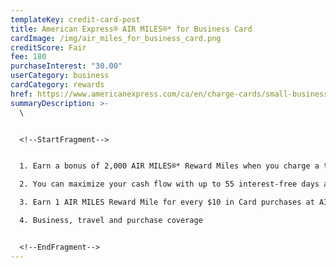 ```yaml
---
templateKey: credit-card-post
title: American Express® AIR MILES®* for Business Card
cardImage: /img/air_miles_for_business_card.png
creditScore: Fair
fee: 180
purchaseInterest: "30.00"
userCategory: business
cardCategory: rewards
href: https://www.americanexpress.com/ca/en/charge-cards/small-business-air-miles/
summaryDescription: >-
  \


  <!--StartFragment-->


  1. Earn a bonus of 2,000 AIR MILES®* Reward Miles when you charge a total of $5,000 in purchases to your Card within your first 3 months of Cardmembership.\

  2. You can maximize your cash flow with up to 55 interest-free days and enjoy purchasing power that adjusts dynamically with Card usage.\

  3. Earn 1 AIR MILES Reward Mile for every $10 in Card purchases at AIR MILES®* Sponsors and 1 AIR MILES Reward Mile for every $15 in Card purchases everywhere else.\

  4. Business, travel and purchase coverage


  <!--EndFragment-->
---
```

